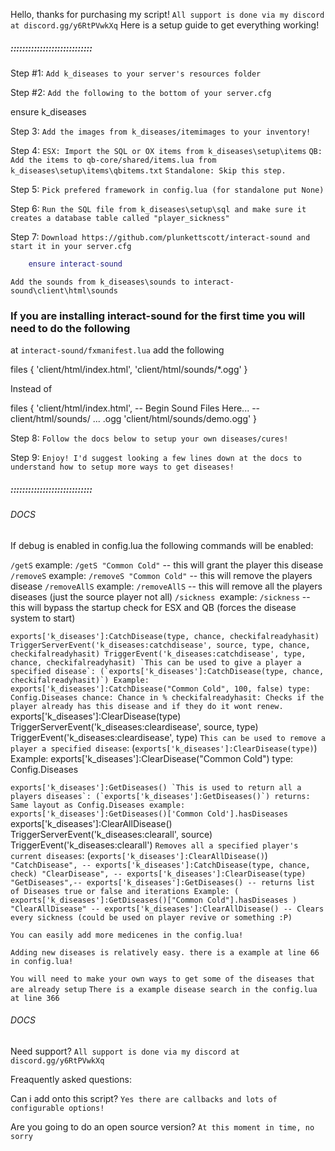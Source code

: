 Hello, thanks for purchasing my script!
`All support is done via my discord at discord.gg/y6RtPVwkXq`
Here is a setup guide to get everything working!

##### ::::::::::::::::::::::::::::

Step #1:
`Add k_diseases to your server's resources folder`

Step #2:
`Add the following to the bottom of your server.cfg`

ensure k_diseases

Step 3:
`Add the images from k_diseases/itemimages to your inventory!`

Step 4:
`ESX: Import the SQL or OX items from k_diseases\setup\items`
`QB: Add the items to qb-core/shared/items.lua from k_diseases\setup\items\qbitems.txt`
`Standalone: Skip this step.`

Step 5:
`Pick prefered framework in config.lua (for standalone put None)`

Step 6:
`Run the SQL file from k_diseases\setup\sql and make sure it creates a database table called "player_sickness"`

Step 7:
`Download https://github.com/plunkettscott/interact-sound and start it in your server.cfg`

```lua
    ensure interact-sound       
```

`Add the sounds from k_diseases\sounds to interact-sound\client\html\sounds`

### If you are installing interact-sound for the first time you will need to do the following
at `interact-sound/fxmanifest.lua` add the following

files {
    'client/html/index.html',
    'client/html/sounds/*.ogg'
}

Instead of 

files {
    'client/html/index.html',
    -- Begin Sound Files Here...
    -- client/html/sounds/ ... .ogg
    'client/html/sounds/demo.ogg'
}


Step 8:
`Follow the docs below to setup your own diseases/cures!`

Step 9:
`Enjoy! I'd suggest looking a few lines down at the docs to understand how to setup more ways to get diseases!`

##### ::::::::::::::::::::::::::::

###### DOCS

If debug is enabled in config.lua the following commands will be enabled:

`/getS` example: `/getS "Common Cold"` -- this will grant the player this disease
`/removeS` example: `/removeS "Common Cold"` -- this will remove the players disease
`/removeAllS` example: `/removeAllS` -- this will remove all the players diseases (just the source player not all)
`/sickness `example: `/sickness` -- this will bypass the startup check for ESX and QB (forces the disease system to start)

``
    exports['k_diseases']:CatchDisease(type, chance, checkifalreadyhasit)
    TriggerServerEvent('k_diseases:catchdisease', source, type, chance, checkifalreadyhasit)
    TriggerEvent('k_diseases:catchdisease', type, chance, checkifalreadyhasit)
    `This can be used to give a player a specified disease`: (`exports['k_diseases']:CatchDisease(type, chance, checkifalreadyhasit)`) Example: exports['k_diseases']:CatchDisease("Common Cold", 100, false)
    type: Config.Diseases
    chance: Chance in %
    checkifalreadyhasit: Checks if the player already has this disease and if they do it wont renew.
``
    exports['k_diseases']:ClearDisease(type)
    TriggerServerEvent('k_diseases:cleardisease', source, type)
    TriggerEvent('k_diseases:cleardisease', type)
    `This can be used to remove a player a specified disease`: (`exports['k_diseases']:ClearDisease(type)`) Example: exports['k_diseases']:ClearDisease("Common Cold")
    type: Config.Diseases

``
    exports['k_diseases']:GetDiseases()
    `This is used to return all a players diseases`: (`exports['k_diseases']:GetDiseases()`)
    returns: Same layout as Config.Diseases example: exports['k_diseases']:GetDiseases()['Common Cold'].hasDiseases
``
    exports['k_diseases']:ClearAllDisease()
    TriggerServerEvent('k_diseases:clearall', source)
    TriggerEvent('k_diseases:clearall')
    `Removes all a specified player's current diseases`: (`exports['k_diseases']:ClearAllDisease()`)
``
    "CatchDisease", -- exports['k_diseases']:CatchDisease(type, chance, check)
    "ClearDisease", -- exports['k_diseases']:ClearDisease(type)
    "GetDiseases",-- exports['k_diseases']:GetDiseases() -- returns list of Diseases true or false and iterations Example: ( exports['k_diseases']:GetDiseases()["Common Cold"].hasDiseases )
    "ClearAllDisease" -- exports['k_diseases']:ClearAllDisease() -- Clears every sickness (could be used on player revive or something :P)
``

`You can easily add more medicenes in the config.lua!`

`Adding new diseases is relatively easy. there is a example at line 66 in config.lua!`

`You will need to make your own ways to get some of the diseases that are already setup`
`There is a example disease search in the config.lua at line 366`


###### DOCS

Need support?
`All support is done via my discord at discord.gg/y6RtPVwkXq`

Freaquently asked questions:

Can i add onto this script?
`Yes there are callbacks and lots of configurable options!`

Are you going to do an open source version?
`At this moment in time, no sorry`
